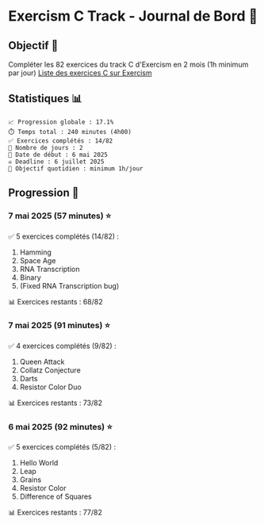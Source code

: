 # Exercism C Track - Journal de Bord 🚀

## Objectif 🎯
Compléter les 82 exercices du track C d'Exercism en 2 mois (1h minimum par jour)
[Liste des exercices C sur Exercism](https://exercism.org/tracks/c/exercises)


## Statistiques 📊
```
📈 Progression globale : 17.1%
⏱️ Temps total : 240 minutes (4h00)
✅ Exercices complétés : 14/82
📆 Nombre de jours : 2
📅 Date de début : 6 mai 2025
☠️ Deadline : 6 juillet 2025
🎯 Objectif quotidien : minimum 1h/jour
```

## Progression 📝

### 7 mai 2025 (57 minutes) ⭐
✅ 5 exercices complétés (14/82) :
1. Hamming
2. Space Age
3. RNA Transcription
4. Binary
5. (Fixed RNA Transcription bug)

📊 Exercices restants : 68/82

### 7 mai 2025 (91 minutes) ⭐
✅ 4 exercices complétés (9/82) :
1. Queen Attack
2. Collatz Conjecture
3. Darts
4. Resistor Color Duo

📊 Exercices restants : 73/82

### 6 mai 2025 (92 minutes) ⭐
✅ 5 exercices complétés (5/82) :
1. Hello World
2. Leap
3. Grains
4. Resistor Color
5. Difference of Squares

📊 Exercices restants : 77/82
